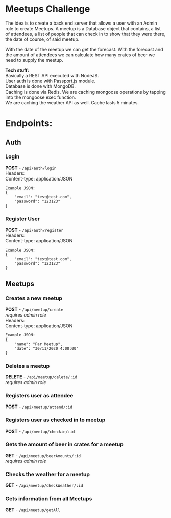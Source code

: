 # Meetups Challenge
The idea is to create a back end server that allows a user with an Admin role to create Meetups.
A meetup is a Database object that contains, a list of attendees, a list of people that can check in to show that they were there, the date of course, of said meetup.

With the date of the meetup we can get the forecast.
With the forecast and the amount of attendees we can calculate how many crates of beer we need to supply the meetup.

**Tech stuff:**  
Basically a REST API executed with NodeJS.  
User auth is done with Passport.js module.  
Database is done with MongoDB.  
Caching is done via Redis. We are caching mongoose operations by tapping into the mongoose exec function.     
We are caching the weather API as well. Cache lasts 5 minutes.  

# Endpoints: 

## Auth
### Login
**POST** - `/api/auth/login`    
Headers:  
Content-type: application/JSON  
``` 
Example JSON:
{
    "email": "test@test.com",
    "password": "123123"
}

```
### Register User
**POST** - `/api/auth/register`    
Headers:  
Content-type: application/JSON  
``` 
Example JSON:
{
    "email": "test@test.com",
    "password": "123123"
}

```

## Meetups

### Creates a new meetup
**POST** - `/api/meetup/create`    
*requires admin role*  
Headers:  
Content-type: application/JSON  
``` 
Example JSON:
{
    "name": "Far Meetup",
    "date": "30/11/2020 4:00:00"
}

```
### Deletes a meetup
**DELETE** - `/api/meetup/delete/:id`    
*requires admin role*  

### Registers user as attendee
**POST** - `/api/meetup/attend/:id`    

### Registers user as checked in to meetup
**POST** - `/api/meetup/checkin/:id`    

### Gets the amount of beer in crates for a meetup
**GET** - `/api/meetup/beerAmounts/:id`    
*requires admin role* 

### Checks the weather for a meetup
**GET** - `/api/meetup/checkWeather/:id`    

### Gets information from all Meetups
**GET** - `/api/meetup/getAll`




